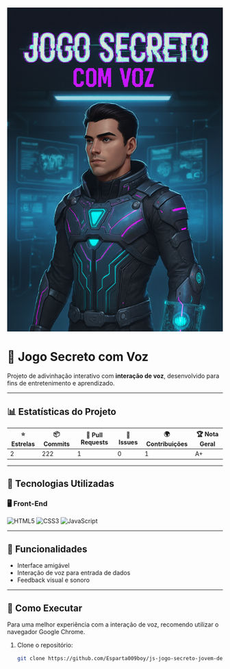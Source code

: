 ![Capa do Projeto](./banner.png)
# 👾 Jogo Secreto com Voz

Projeto de adivinhação interativo com **interação de voz**, desenvolvido para fins de entretenimento e aprendizado.

---

## 📊 Estatísticas do Projeto

| ⭐ Estrelas | 📦 Commits | 🔧 Pull Requests | 🐞 Issues | 🌍 Contribuições | 🏆 Nota Geral |
|------------|------------|------------------|-----------|------------------|----------------|
| 2          | 222        | 1                | 0         | 1                | A+             |

---

## 🧠 Tecnologias Utilizadas

### 🖥️ Front-End
![HTML5](https://img.shields.io/badge/HTML5-E34F26?style=for-the-badge&logo=html5&logoColor=white)
![CSS3](https://img.shields.io/badge/CSS3-1572B6?style=for-the-badge&logo=css3&logoColor=white)
![JavaScript](https://img.shields.io/badge/JavaScript-F7DF1E?style=for-the-badge&logo=javascript&logoColor=black)

---

## 🎁 Funcionalidades

- Interface amigável  
- Interação de voz para entrada de dados  
- Feedback visual e sonoro  

---

## 🚀 Como Executar
Para uma melhor experiência com a interação de voz, recomendo utilizar o navegador Google Chrome.

1. Clone o repositório:
   ```bash
   git clone https://github.com/Esparta009boy/js-jogo-secreto-jovem-dev1.git

